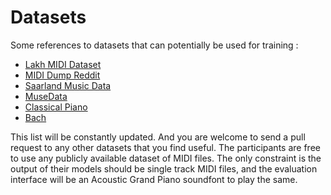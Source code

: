 # Datasets

Some references to datasets that can potentially be used for training :

* [Lakh MIDI Dataset](http://colinraffel.com/projects/lmd/)
* [MIDI Dump Reddit](https://www.reddit.com/r/datasets/comments/3akhxy/the_largest_midi_collection_on_the_internet/)
* [Saarland Music Data](http://resources.mpi-inf.mpg.de/SMD/SMD_MIDI-Audio-Piano-Music.html)
* [MuseData](http://musedata.stanford.edu/)
* [Classical Piano](http://www.piano-midi.de/)
* [Bach](http://www.jsbach.net/midi/)

This list will be constantly updated. And you are welcome to send a pull request to any other datasets that you find useful.
The participants are free to use any publicly available dataset of MIDI files.
The only constraint is the output of their models should be single track MIDI files, and the evaluation interface will be an Acoustic Grand Piano soundfont to play the same.
